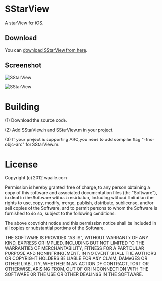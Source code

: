 # SStarView

A starView for iOS.

## Download

You can [download SStarView from here](https://github.com/shingwasix/SStarView).

## Screenshot

![SStarView](https://raw.githubusercontent.com/shingwasix/SStarView/master/screenshoots/screenshoots_00.png)

![SStarView](https://raw.githubusercontent.com/shingwasix/SStarView/master/screenshoots/screenshoots_01.png)

# Building

(1) Download the source code.

(2) Add SStarView.h and SStarView.m in your project.

(3) If your project is supporting ARC,you need to add compiler flag "-fno-objc-arc" for SStarView.m.

# License

Copyright (c) 2012 waaile.com

Permission is hereby granted, free of charge, to any person obtaining a copy
of this software and associated documentation files (the "Software"), to deal
in the Software without restriction, including without limitation the rights
to use, copy, modify, merge, publish, distribute, sublicense, and/or sell
copies of the Software, and to permit persons to whom the Software is
furnished to do so, subject to the following conditions:

The above copyright notice and this permission notice shall be included in
all copies or substantial portions of the Software.

THE SOFTWARE IS PROVIDED "AS IS", WITHOUT WARRANTY OF ANY KIND, EXPRESS OR
IMPLIED, INCLUDING BUT NOT LIMITED TO THE WARRANTIES OF MERCHANTABILITY,
FITNESS FOR A PARTICULAR PURPOSE AND NONINFRINGEMENT. IN NO EVENT SHALL THE
AUTHORS OR COPYRIGHT HOLDERS BE LIABLE FOR ANY CLAIM, DAMAGES OR OTHER
LIABILITY, WHETHER IN AN ACTION OF CONTRACT, TORT OR OTHERWISE, ARISING FROM,
OUT OF OR IN CONNECTION WITH THE SOFTWARE OR THE USE OR OTHER DEALINGS IN
THE SOFTWARE.
